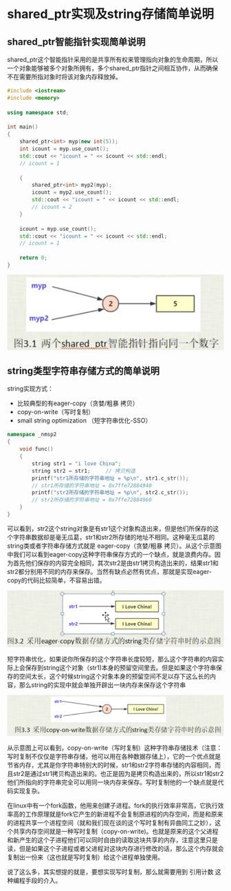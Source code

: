 # shared_ptr实现及string存储简单说明

## shared_ptr智能指针实现简单说明

shared_ptr这个智能指针采用的是共享所有权来管理指向对象的生命周期，所以一个对象能够被多个对象所拥有，多个shared_ptr指针之间相互协作，从而确保不在需要所指对象时将该对象内存释放掉。

```c++
#include <iostream>
#include <memory>

using namespace std;

int main()
{
    shared_ptr<int> myp(new int(5));
    int icount = myp.use_count();
    std::cout << "icount = " << icount << std::endl;
    // icount = 1
    
    {
        shared_ptr<int> myp2(myp);
        icount = myp2.use_count();
        std::cout << "icount = " << icount << std::endl;
        // icount = 2
    }
    
    icount = myp.use_count();
    std::cout << "icount = " << icount << std::endl;
    // icount = 1

    return 0;
}
```

![](../img/impicture_20220125_102958.png)

## string类型字符串存储方式的简单说明

string实现方式：

- 比较典型的有eager-copy（贪婪/粗暴 拷贝）
- copy-on-write（写时复制）
- small string optimization （短字符串优化-SSO）

```c++
namespace _nmsp2
{
    void func()
    {
        string str1 = "i love China";
        string str2 = str1;     // 拷贝构造
        printf("str1所存储的字符串地址 = %p\n", str1.c_str());
        // str1所存储的字符串地址 = 0x7ffe72884940
        printf("str2所存储的字符串地址 = %p\n", str2.c_str());
        // str2所存储的字符串地址 = 0x7ffe72884960
    }
}
```

可以看到，str2这个string对象是有str1这个对象构造出来，但是他们所保存的这个字符串数据却是毫无瓜葛，str1和str2所存储的地址不相同。这种毫无瓜葛的string类或者字符串存储方式就是 eager-copy（贪婪/粗暴 拷贝）。从这个示意图中我们可以看到eager-copy这种字符串保存方式的一个缺点，就是浪费内存。因为首先他们保存的内容完全相同，其次str2是由str1拷贝构造出来的，结果str1和str2都分别用不同的内存来保存。当然有缺点必然有优点，那就是实现eager-copy的代码比较简单，不容易出错。

![](../img/impicture_20220125_104213.png)

短字符串优化，如果说你所保存的这个字符串长度较短，那么这个字符串的内容实际上会保存到string这个对象（str1)本身的预留空间里去。但是如果这个字符串保存的空间太长，这个时候string这个对象本身的预留空间不足以存下这么长的内容，那么string的实现中就会单独开辟出一块内存来保存这个字符串

![](../img/impicture_20220125_104226.png)

从示意图上可以看到，copy-on-write（写时复制）这种字符串存储技术（注意：写时复制不仅仅是字符串存储，他可以用在各种数据存储上），它的一个优点就是节省内存，尤其是你字符串特别大的时候，str1和str2字符串存储的内容相同，而且str2是通过str1拷贝构造出来的。也正是因为是拷贝构造出来的，所以str1和str2他们所指向的字符串完全可以用同一块内存来保存。写时复制他的一个缺点就是代码实现复杂。

在linux中有一个fork函数，他用来创建子进程。fork的执行效率非常高，它执行效率高的工作原理就是fork它产生的新进程不会复制原进程的内存空间，而是和原来的进程共享一个进程空间（就和我们现在谈的这个写时复制有异曲同工之妙），这个共享内存空间就是一种写时复制（copy-on-write)。也就是原来的这个父进程和新产生的这个子进程他们可以同时自由的读取这块共享的内存，注意这里只是读，但是如果这个子进程或者父进程对这块内存进行修改的话，那么这个内存就会复制出一份来（这也就是写时复制）给这个进程单独使用。

说了这么多，其实想提的就是，要想实现写时复制，那么就需要用到 引用计数 这种编程手段的介入。